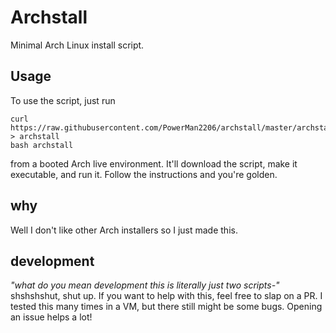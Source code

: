 # Archstall
Minimal Arch Linux install script.

## Usage
To use the script, just run 

```
curl https://raw.githubusercontent.com/PowerMan2206/archstall/master/archstall > archstall
bash archstall
```

from a booted Arch live environment. It'll download the script, make it executable, and run it. Follow the instructions and you're golden.

## why
Well I don't like other Arch installers so I just made this.

## development
*"what do you mean development this is literally just two scripts-"* shshshshut, shut up. If you want to help with this, feel free to slap on a PR. I tested this many times in a VM, but there still might be some bugs. Opening an issue helps a lot!

